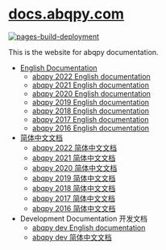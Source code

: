 # [docs.abqpy.com](https://docs.abqpy.com)

[![pages-build-deployment](https://github.com/haiiliin/docs.abqpy.com/actions/workflows/pages/pages-build-deployment/badge.svg)](https://github.com/haiiliin/docs.abqpy.com/actions/workflows/pages/pages-build-deployment)

This is the website for abqpy documentation.

- [English Documentation](/en/)
  - [abqpy 2022 English documentation](/en/2022/)
  - [abqpy 2021 English documentation](/en/2021/)
  - [abqpy 2020 English documentation](/en/2020/)
  - [abqpy 2019 English documentation](/en/2019/)
  - [abqpy 2018 English documentation](/en/2018/)
  - [abqpy 2017 English documentation](/en/2017/)
  - [abqpy 2016 English documentation](/en/2016/)
- [简体中文文档](/zh_CN/)
  - [abqpy 2022 简体中文文档](/zh_CN/2022/)
  - [abqpy 2021 简体中文文档](/zh_CN/2021/)
  - [abqpy 2020 简体中文文档](/zh_CN/2020/)
  - [abqpy 2019 简体中文文档](/zh_CN/2019/)
  - [abqpy 2018 简体中文文档](/zh_CN/2018/)
  - [abqpy 2017 简体中文文档](/zh_CN/2017/)
  - [abqpy 2016 简体中文文档](/zh_CN/2016/)
- Development Documentation 开发文档
  - [abqpy dev English documentation](/en/dev/)
  - [abqpy dev 简体中文文档](/zh_CN/dev/)
